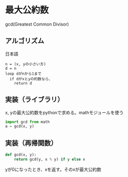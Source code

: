 # 最大公約数
gcd(Greatest Common Divisor)

## アルゴリズム
日本語

```
n = (x, yの小さい方)
d = n
loop dがnから1まで
  if dがxとyの約数なら、
    return d
```



## 実装（ライブラリ）
x, yの最大公約数をpythonで求める。mathモジュールを使う

```python
import gcd from math
a = gcd(x, y)
```

## 実装（再帰関数）
```python
def gcd(x, y):
    return gcd(y, x % y) if y else x
```

yが0になったとき、xを返す。そのxが最大公約数
